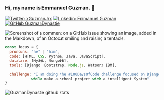 ### Hi, my name is Emmanuel Guzman. 🐉

[![Twitter: xGuzmanJrx](https://img.shields.io/twitter/follow/xGuzmanJRx?style=social)](https://twitter.com/xguzmanjrx)
[![Linkedin: Emmanuel Guzman](https://img.shields.io/badge/-Emmanuel_Guzman-blue?style=flat-square&logo=Linkedin&logoColor=white&link=https://www.linkedin.com/in/jes%C3%BAs-emmanuel-guzman-covarrubias-753150168/)](https://www.linkedin.com/in/jes%C3%BAs-emmanuel-guzman-covarrubias-753150168/)
[![GitHub GuzmanDynastie](https://img.shields.io/github/followers/GuzmanDynastie?label=follow&style=social)](https://github.com/GuzmanDynastie)

![Screenshot of a comment on a GitHub issue showing an image, added in the Markdown, of an Octocat smiling and raising a tentacle.](https://citybreaks.christiantour.ro/assets/img/wallpaper/banner-santorini-1920x600.jpg)

```javascript
const focus = {
  pronouns: "he" | "him",
  code: [HTML, CSS, Python, Java, JavaScript],
  database: [MySQL, MongoDB],
  tools: [Django, Bootstrap, Node.js, Watsonx IBM],

  challenge: "I am doing the #100DaysOfCode challenge focused on Django and Bootstrap,
            while make a school project with a intelligent System"
}
```

![GuzmanDynastie github stats](https://github-readme-stats.vercel.app/api?username=GuzmanDynastie&show_icons=true&title_color=fff&icon_color=79ff97&text_color=9f9f9f&bg_color=151515)

<!--
**GuzmanDynastie/GuzmanDynastie** is a ✨ _special_ ✨ repository because its `README.md` (this file) appears on your GitHub profile.

Here are some ideas to get you started:

- 🔭 I’m currently working on ...
- 🌱 I’m currently learning ...
- 👯 I’m looking to collaborate on ...
- 🤔 I’m looking for help with ...
- 💬 Ask me about ...
- 📫 How to reach me: ...
- 😄 Pronouns: ...
- ⚡ Fun fact: ...
-->
